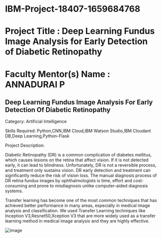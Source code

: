 # IBM-Project-18407-1659684768

# Project Title          :  Deep Learning Fundus Image Analysis for Early Detection of Diabetic Retinopathy

# Faculty Mentor(s) Name :  ANNADURAI P

## Deep Learning Fundus Image Analysis For Early Detection Of Diabetic Retinopathy

Category: Artificial Intelligence

Skills Required:
Python,CNN,IBM Cloud,IBM Watson Studio,IBM Cloudant DB,Deep Learning,Python-Flask

Project Description:

Diabetic Retinopathy (DR) is a common complication of diabetes mellitus, which causes lesions on the retina that affect vision. If it is not detected early, it can lead to blindness. Unfortunately, DR is not a reversible process, and treatment only sustains vision. DR early detection and treatment can significantly reduce the risk of vision loss. The manual diagnosis process of DR retina fundus images by ophthalmologists is time, effort and cost-consuming and prone to misdiagnosis unlike computer-aided diagnosis systems. 


Transfer learning has become one of the most common techniques that has achieved better performance in many areas, especially in medical image analysis and classification. We used Transfer Learning techniques like Inception V3,Resnet50,Xception V3 that are more widely used as a transfer learning method in medical image analysis and they are highly effective.

![image](https://user-images.githubusercontent.com/61245841/190439888-f60bd847-114f-47b5-a709-03f10c460d05.png)
